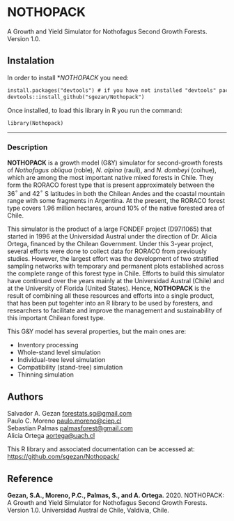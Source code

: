 # NOTHOPACK
A Growth and Yield Simulator for Nothofagus Second Growth Forests. Version 1.0.

## Instalation

In order to install **NOTHOPACK* you need:

````md
install.packages("devtools") # if you have not installed "devtools" package
devtools::install_github("sgezan/Nothopack")
````

Once installed, to load this library in R you run the command:

````md
library(Nothopack)
````

***

### Description

**NOTHOPACK** is a growth model (G&Y) simulator for second-growth forests of *Nothofagus obliqua* (roble), *N. alpina* (raulí), and *N. dombeyi* (coihue), which are among the most important native mixed forests in Chile. They form the RORACO forest type that is present approximately between the 36$^{\circ}$ and 42$^{\circ}$ S latitudes in both the Chilean Andes and the coastal mountain range with some fragments in Argentina. At the present, the RORACO forest type covers 1.96 million hectares, around 10% of the native forested area of Chile.

This simulator is the product of a large FONDEF project (D97I1065) that started in 1996 at the Universidad Austral under the direction of Dr. Alicia Ortega, financed by the Chilean Government. Under this 3-year project, several efforts were done to collect data for RORACO from previously studies. However, the largest effort was the development of two stratified sampling networks with temporary and permanent plots established across the complete range of this forest type in Chile. Efforts to build this simulator have continued over the years mainly at the Universidad Austral (Chile) and at the University of Florida (United States). Hence, **NOTHOPACK** is the result of combining all these resources and efforts into a single product, that has been put togehter into an R library to be used by foresters, and researchers to facilitate and improve the management and sustainability of this important Chilean forest type. 

This G&Y model has several properties, but the main ones are:

+ Inventory processing
+ Whole-stand level simulation
+ Individual-tree level simulation
+ Compatibility (stand-tree) simulation
+ Thinning simulation

## Authors

Salvador A. Gezan   <forestats.sg@gmail.com> \
Paulo C. Moreno     <paulo.moreno@ciep.cl>  \
Sebastian Palmas    <palmasforest@gmail.com>  \
Alicia Ortega       <aortega@uach.cl>

This R library and associated documentation can be accessed at: \
https://github.com/sgezan/Nothopack/

## Reference

**Gezan, S.A., Moreno, P.C., Palmas, S., and A. Ortega.** 2020. 
NOTHOPACK: A Growth and Yield Simulator for Nothofagus Second Growth Forests. Version 1.0.
Universidad Austral de Chile, Valdivia, Chile.
